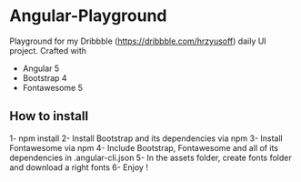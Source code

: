 # Angular-Playground
Playground for my Dribbble (https://dribbble.com/hrzyusoff) daily UI project. Crafted with
- Angular 5
- Bootstrap 4
- Fontawesome 5

## How to install
1- npm install
2- Install Bootstrap and its dependencies via npm
3- Install Fontawesome via npm
4- Include Bootstrap, Fontawesome and all of its dependencies in .angular-cli.json
5- In the assets folder, create fonts folder and download a right fonts
6- Enjoy !

